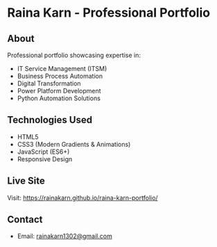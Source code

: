 # Raina Karn - Professional Portfolio

## About
Professional portfolio showcasing expertise in:
- IT Service Management (ITSM)
- Business Process Automation
- Digital Transformation
- Power Platform Development
- Python Automation Solutions

## Technologies Used
- HTML5
- CSS3 (Modern Gradients & Animations)
- JavaScript (ES6+)
- Responsive Design

## Live Site
Visit: https://rainakarn.github.io/raina-karn-portfolio/

## Contact
- Email: rainakarn1302@gmail.com
